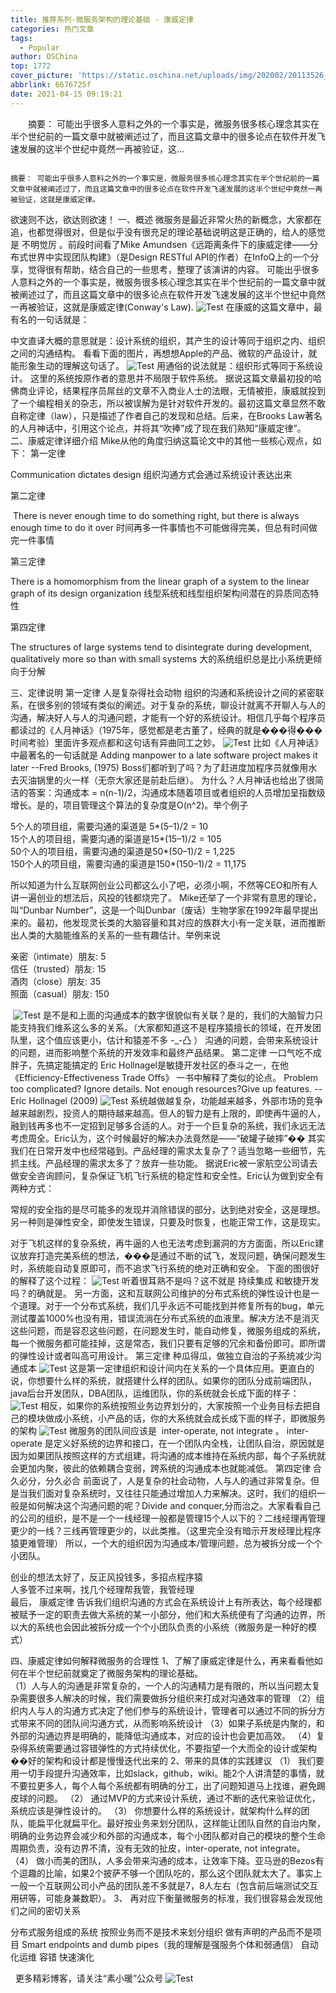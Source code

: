 ```yaml
---
title: 推荐系列-微服务架构的理论基础 - 康威定律
categories: 热门文章
tags:
  - Popular
author: OSChina
top: 1772
cover_picture: 'https://static.oschina.net/uploads/img/202002/20113526_nu3B.jpeg'
abbrlink: 6676725f
date: 2021-04-15 09:19:21
---
```


&emsp;&emsp;摘要： 可能出乎很多人意料之外的一个事实是，微服务很多核心理念其实在半个世纪前的一篇文章中就被阐述过了，而且这篇文章中的很多论点在软件开发飞速发展的这半个世纪中竟然一再被验证，这...
<!-- more -->

                                                                                                                                                                                        摘要： 可能出乎很多人意料之外的一个事实是，微服务很多核心理念其实在半个世纪前的一篇文章中就被阐述过了，而且这篇文章中的很多论点在软件开发飞速发展的这半个世纪中竟然一再被验证，这就是康威定律。 
欲速则不达，欲达则欲速！ 
一、概述 
微服务是最近非常火热的新概念，大家都在追，也都觉得很对，但是似乎没有很充足的理论基础说明这是正确的，给人的感觉是 不明觉厉 。前段时间看了Mike Amundsen《远距离条件下的康威定律——分布式世界中实现团队构建》（是Design RESTful API的作者）在InfoQ上的一个分享，觉得很有帮助，结合自己的一些思考，整理了该演讲的内容。 
可能出乎很多人意料之外的一个事实是，微服务很多核心理念其实在半个世纪前的一篇文章中就被阐述过了，而且这篇文章中的很多论点在软件开发飞速发展的这半个世纪中竟然一再被验证，这就是康威定律(Conway's Law). 
![Test](https://oscimg.oschina.net/oscnet/up-e1e68242bb1a50fc045e3d1fc448e71f2c3.png  '微服务架构的理论基础 - 康威定律') 
在康威的这篇文章中，最有名的一句话就是： 
 
中文直译大概的意思就是：设计系统的组织，其产生的设计等同于组织之内、组织之间的沟通结构。 
看看下面的图片，再想想Apple的产品、微软的产品设计，就能形象生动的理解这句话了。 
![Test](https://oscimg.oschina.net/oscnet/up-e1e68242bb1a50fc045e3d1fc448e71f2c3.png  '微服务架构的理论基础 - 康威定律') 
用通俗的说法就是：组织形式等同于系统设计。 
这里的系统按原作者的意思并不局限于软件系统。 据说这篇文章最初投的哈佛商业评论，结果程序员屌丝的文章不入商业人士的法眼，无情被拒，康威就投到了一个编程相关的杂志，所以被误解为是针对软件开发的。最初这篇文章显然不敢自称定律（law），只是描述了作者自己的发现和总结。后来，在Brooks Law著名的人月神话中，引用这个论点，并将其“吹捧”成了现在我们熟知“康威定律”。 
二、康威定律详细介绍 
Mike从他的角度归纳这篇论文中的其他一些核心观点，如下： 
第一定律 
 
 Communication dictates design 
 组织沟通方式会通过系统设计表达出来 
 
第二定律 
 
  There is never enough time to do something right, but there is always enough time to do it over 
 时间再多一件事情也不可能做得完美，但总有时间做完一件事情 
 
第三定律 
 
 There is a homomorphism from the linear graph of a system to the linear graph of its design organization 
 线型系统和线型组织架构间潜在的异质同态特性 
 
第四定律 
 
 The structures of large systems tend to disintegrate during development, qualitatively more so than with small systems 
 大的系统组织总是比小系统更倾向于分解 
 
三、定律说明 
第一定律 
人是复杂得社会动物 
组织的沟通和系统设计之间的紧密联系，在很多别的领域有类似的阐述。对于复杂的系统，聊设计就离不开聊人与人的沟通，解决好人与人的沟通问题，才能有一个好的系统设计。相信几乎每个程序员都读过的《人月神话》（1975年，感觉都是老古董了，经典的就是���得���时间考验）里面许多观点都和这句话有异曲同工之妙。 
![Test](https://oscimg.oschina.net/oscnet/up-e1e68242bb1a50fc045e3d1fc448e71f2c3.png  '微服务架构的理论基础 - 康威定律') 
比如《人月神话》中最著名的一句话就是 
Adding manpower to a late software project makes it later --Fred Brooks, (1975) 
Boss们都听到了吗？为了赶进度加程序员就像用水去灭油锅里的火一样（无奈大家还是前赴后继）。 
为什么？人月神话也给出了很简洁的答案：沟通成本 = n(n-1)/2，沟通成本随着项目或者组织的人员增加呈指数级增长。是的，项目管理这个算法的复杂度是O(n^2)。举个例子 
 
  5个人的项目组，需要沟通的渠道是 5*(5–1)/2 = 10  
  15个人的项目组，需要沟通的渠道是15*(15–1)/2 = 105  
  50个人的项目组，需要沟通的渠道是50*(50–1)/2 = 1,225  
  150个人的项目组，需要沟通的渠道是150*(150–1)/2 = 11,175  
 
所以知道为什么互联网创业公司都这么小了吧，必须小啊，不然等CEO和所有人讲一遍创业的想法后，风投的钱都烧完了。 
Mike还举了一个非常有意思的理论，叫“Dunbar Number”，这是一个叫Dunbar（废话）生物学家在1992年最早提出来的。最初，他发现灵长类的大脑容量和其对应的族群大小有一定关联，进而推断出人类的大脑能维系的关系的一些有趣估计。举例来说 
 
  亲密（intimate）朋友: 5  
  信任（trusted）朋友: 15  
  酒肉（close）朋友: 35  
  照面（casual）朋友: 150  
 
 ![Test](https://oscimg.oschina.net/oscnet/up-e1e68242bb1a50fc045e3d1fc448e71f2c3.png  '微服务架构的理论基础 - 康威定律') 
是不是和上面的沟通成本的数字很貌似有关联？是的，我们的大脑智力只能支持我们维系这么多的关系。（大家都知道这不是程序猿擅长的领域，在开发团队里，这个值应该更小，估计和猿差不多 -_-凸 ） 
沟通的问题，会带来系统设计的问题，进而影响整个系统的开发效率和最终产品结果。 
第二定律 
一口气吃不成胖子，先搞定能搞定的 
Eric Hollnagel是敏捷开发社区的泰斗之一，在他《Efficiency-Effectiveness Trade Offs》 一书中解释了类似的论点。 
Problem too complicated? Ignore details. 
Not enough resources?Give up features. 
--Eric Hollnagel (2009) 
![Test](https://oscimg.oschina.net/oscnet/up-e1e68242bb1a50fc045e3d1fc448e71f2c3.png  '微服务架构的理论基础 - 康威定律') 
系统越做越复杂，功能越来越多，外部市场的竞争越来越剧烈，投资人的期待越来越高。但人的智力是有上限的，即使再牛逼的人，融到钱再多也不一定招到足够多合适的人。对于一个巨复杂的系统，我们永远无法考虑周全。Eric认为，这个时候最好的解决办法竟然是——“破罐子破摔”�� 
其实我们在日常开发中也经常碰到。产品经理的需求太复杂了？适当忽略一些细节，先抓主线。产品经理的需求太多了？放弃一些功能。 
据说Eric被一家航空公司请去做安全咨询顾问，复杂保证飞机飞行系统的稳定性和安全性。Eric认为做到安全有两种方式： 
 
  常规的安全指的是尽可能多的发现并消除错误的部分，达到绝对安全，这是理想。  
  另一种则是弹性安全，即使发生错误，只要及时恢复，也能正常工作，这是现实。  
 
对于飞机这样的复杂系统，再牛逼的人也无法考虑到漏洞的方方面面，所以Eric建议放弃打造完美系统的想法，���是通过不断的试飞，发现问题，确保问题发生时，系统能自动复原即可，而不追求飞行系统的绝对正确和安全。 
下面的图很好的解释了这个过程： 
![Test](https://oscimg.oschina.net/oscnet/up-e1e68242bb1a50fc045e3d1fc448e71f2c3.png  '微服务架构的理论基础 - 康威定律') 
听着很耳熟不是吗？这不就是 持续集成 和敏捷开发吗？的确就是。 
另一方面，这和互联网公司维护的分布式系统的弹性设计也是一个道理。对于一个分布式系统，我们几乎永远不可能找到并修复所有的bug，单元测试覆盖1000%也没有用，错误流淌在分布式系统的血液里。解决方法不是消灭这些问题，而是容忍这些问题，在问题发生时，能自动修复，微服务组成的系统，每一个微服务都可能挂掉，这是常态，我们只要有足够的冗余和备份即可。即所谓的弹性设计或者叫高可用设计。 
第三定律 
种瓜得瓜，做独立自治的子系统减少沟通成本 
![Test](https://oscimg.oschina.net/oscnet/up-e1e68242bb1a50fc045e3d1fc448e71f2c3.png  '微服务架构的理论基础 - 康威定律') 
这是第一定律组织和设计间内在关系的一个具体应用。更直白的说，你想要什么样的系统，就搭建什么样的团队。如果你的团队分成前端团队，java后台开发团队，DBA团队，运维团队，你的系统就会长成下面的样子： 
![Test](https://oscimg.oschina.net/oscnet/up-e1e68242bb1a50fc045e3d1fc448e71f2c3.png  '微服务架构的理论基础 - 康威定律') 
相反，如果你的系统按照业务边界划分的，大家按照一个业务目标去把自己的模块做成小系统，小产品的话，你的大系统就会成长成下面的样子，即微服务的架构 
![Test](https://oscimg.oschina.net/oscnet/up-e1e68242bb1a50fc045e3d1fc448e71f2c3.png  '微服务架构的理论基础 - 康威定律') 
微服务的团队间应该是  inter-operate, not integrate 。 inter-operate 是定义好系统的边界和接口，在一个团队内全栈，让团队自治，原因就是因为如果团队按照这样的方式组建，将沟通的成本维持在系统内部，每个子系统就会更加内聚，彼此的依赖耦合变弱，跨系统的沟通成本也就能减低。 
第四定律 
合久必分，分久必合 
前面说了，人是复杂的社会动物，人与人的通过非常复杂。但是当我们面对复杂系统时，又往往只能通过增加人力来解决。这时，我们的组织一般是如何解决这个沟通问题的呢？Divide and conquer,分而治之。大家看看自己的公司的组织，是不是一个一线经理一般都是管理15个人以下的？二线经理再管理更少的一线？三线再管理更少的，以此类推。（这里完全没有暗示开发经理比程序猿更难管理） 
所以，一个大的组织因为沟通成本/管理问题，总为被拆分成一个个小团队。 
 
  创业的想法太好了，反正风投钱多，多招点程序猿  
  人多管不过来啊，找几个经理帮我管，我管经理  
  最后， 康威定律 告诉我们组织沟通的方式会在系统设计上有所表达，每个经理都被赋予一定的职责去做大系统的某一小部分，他们和大系统便有了沟通的边界，所以大的系统也会因此被拆分成一个个小团队负责的小系统（微服务是一种好的模式）  
 
四、康威定律如何解释微服务的合理性 
1、了解了康威定律是什么，再来看看他如何在半个世纪前就奠定了微服务架构的理论基础。  
（1）人与人的沟通是非常复杂的，一个人的沟通精力是有限的，所以当问题太复杂需要很多人解决的时候，我们需要做拆分组织来打成对沟通效率的管理 
（2）组织内人与人的沟通方式决定了他们参与的系统设计，管理者可以通过不同的拆分方式带来不同的团队间沟通方式，从而影响系统设计 
（3）如果子系统是内聚的，和外部的沟通边界是明确的，能降低沟通成本，对应的设计也会更加高效。 
（4）复杂得系统需要通过容错弹性的方式持续优化，不要指望一个大而全的设计或架构��好的架构和设计都是慢慢迭代出来的 
2、带来的具体的实践建议 
（1） 我们要用一切手段提升沟通效率，比如slack，github，wiki。能2个人讲清楚的事情，就不要拉更多人，每个人每个系统都有明确的分工，出了问题知道马上找谁，避免踢皮球的问题。 
（2） 通过MVP的方式来设计系统，通过不断的迭代来验证优化，系统应该是弹性设计的。 
（3） 你想要什么样的系统设计，就架构什么样的团队，能扁平化就扁平化。最好按业务来划分团队，这样能让团队自然的自治内聚，明确的业务边界会减少和外部的沟通成本，每个小团队都对自己的模块的整个生命周期负责，没有边界不清，没有无效的扯皮，inter-operate, not integrate。 
（4） 做小而美的团队，人多会带来沟通的成本，让效率下降。亚马逊的Bezos有个逗趣的比喻，如果2个披萨不够一个团队吃的，那么这个团队就太大了。事实上一般一个互联网公司小产品的团队差不多就是7，8人左右（包含前后端测试交互用研等，可能身兼数职）。 
3、 再对应下衡量微服务的标准，我们很容易会发现他们之间的密切关系 
 
 分布式服务组成的系统 
 按照业务而不是技术来划分组织 
 做有声明的产品而不是项目 
 Smart endpoints and dumb pipes（我的理解是强服务个体和弱通信） 
 自动化运维 
 容错 
 快速演化 
 
  
更多精彩博客，请关注“素小暖”公众号 
![Test](https://oscimg.oschina.net/oscnet/up-e1e68242bb1a50fc045e3d1fc448e71f2c3.png  '微服务架构的理论基础 - 康威定律')
                                        